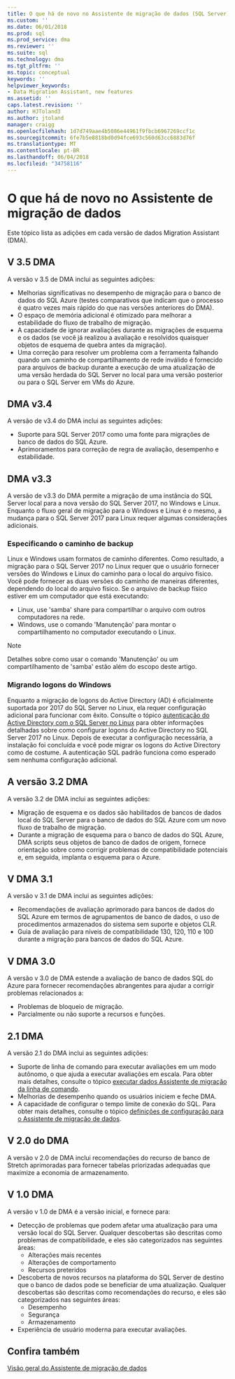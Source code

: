 ```yaml
---
title: O que há de novo no Assistente de migração de dados (SQL Server) | Microsoft Docs
ms.custom: ''
ms.date: 06/01/2018
ms.prod: sql
ms.prod_service: dma
ms.reviewer: ''
ms.suite: sql
ms.technology: dma
ms.tgt_pltfrm: ''
ms.topic: conceptual
keywords: ''
helpviewer_keywords:
- Data Migration Assistant, new features
ms.assetid: ''
caps.latest.revision: ''
author: HJToland3
ms.author: jtoland
manager: craigg
ms.openlocfilehash: 1d7d749aae4b5086e44961f9fbcb6967269ccf1c
ms.sourcegitcommit: 6fe7b5e8818bd0d94fce693c560d63cc6883d76f
ms.translationtype: MT
ms.contentlocale: pt-BR
ms.lasthandoff: 06/04/2018
ms.locfileid: "34758116"
---
```

# <a name="whats-new-in-data-migration-assistant"></a>O que há de novo no Assistente de migração de dados
Este tópico lista as adições em cada versão de dados Migration Assistant (DMA).

## <a name="dma-v35"></a>V 3.5 DMA
A versão v 3.5 de DMA inclui as seguintes adições:
- Melhorias significativas no desempenho de migração para o banco de dados do SQL Azure (testes comparativos que indicam que o processo é quatro vezes mais rápido do que nas versões anteriores do DMA).
- O espaço de memória adicional é otimizado para melhorar a estabilidade do fluxo de trabalho de migração.
- A capacidade de ignorar avaliações durante as migrações de esquema e os dados (se você já realizou a avaliação e resolvidos quaisquer objetos de esquema de quebra antes da migração).
- Uma correção para resolver um problema com a ferramenta falhando quando um caminho de compartilhamento de rede inválido é fornecido para arquivos de backup durante a execução de uma atualização de uma versão herdada do SQL Server no local para uma versão posterior ou para o SQL Server em VMs do Azure.

## <a name="dma-v34"></a>DMA v3.4
A versão de v3.4 do DMA inclui as seguintes adições:
- Suporte para SQL Server 2017 como uma fonte para migrações de banco de dados do SQL Azure.
- Aprimoramentos para correção de regra de avaliação, desempenho e estabilidade.

## <a name="dma-v33"></a>DMA v3.3
A versão de v3.3 do DMA permite a migração de uma instância do SQL Server local para a nova versão do SQL Server 2017, no Windows e Linux. Enquanto o fluxo geral de migração para o Windows e Linux é o mesmo, a mudança para o SQL Server 2017 para Linux requer algumas considerações adicionais.

### <a name="specifying-the-back-up-path"></a>Especificando o caminho de backup
Linux e Windows usam formatos de caminho diferentes. Como resultado, a migração para o SQL Server 2017 no Linux requer que o usuário fornecer versões do Windows e Linux do caminho para o local do arquivo físico. Você pode fornecer as duas versões do caminho de maneiras diferentes, dependendo do local do arquivo físico.
Se o arquivo de backup físico estiver em um computador que está executando:
- Linux, use 'samba' share para compartilhar o arquivo com outros computadores na rede.
- Windows, use o comando 'Manutenção' para montar o compartilhamento no computador executando o Linux.

> [!NOTE]
> Detalhes sobre como usar o comando 'Manutenção' ou um compartilhamento de 'samba' estão além do escopo deste artigo.

### <a name="migrating-windows-logins"></a>Migrando logons do Windows
Enquanto a migração de logons do Active Directory (AD) é oficialmente suportada por 2017 do SQL Server no Linux, ela requer configuração adicional para funcionar com êxito. Consulte o tópico [autenticação do Active Directory com o SQL Server no Linux](https://docs.microsoft.com/en-us/sql/linux/sql-server-linux-active-directory-authentication) para obter informações detalhadas sobre como configurar logons do Active Directory no SQL Server 2017 no Linux. Depois de executar a configuração necessária, a instalação foi concluída e você pode migrar os logons do Active Directory como de costume. A autenticação SQL padrão funciona como esperado sem nenhuma configuração adicional.

## <a name="dma-v32"></a>A versão 3.2 DMA
A versão 3.2 de DMA inclui as seguintes adições:

- Migração de esquema e os dados são habilitados de bancos de dados local do SQL Server para o banco de dados do SQL Azure com um novo fluxo de trabalho de migração.
- Durante a migração de esquema para o banco de dados do SQL Azure, DMA scripts seus objetos de banco de dados de origem, fornece orientação sobre como corrigir problemas de compatibilidade potenciais e, em seguida, implanta o esquema para o Azure.

## <a name="dma-v31"></a>V DMA 3.1
A versão v 3.1 de DMA inclui as seguintes adições:

- Recomendações de avaliação aprimorado para bancos de dados do SQL Azure em termos de agrupamentos de banco de dados, o uso de procedimentos armazenados do sistema sem suporte e objetos CLR.
- Guia de avaliação para níveis de compatibilidade 130, 120, 110 e 100 durante a migração para bancos de dados do SQL Azure.

## <a name="dma-v30"></a>V DMA 3.0
A versão v 3.0 de DMA estende a avaliação de banco de dados SQL do Azure para fornecer recomendações abrangentes para ajudar a corrigir problemas relacionados a:

- Problemas de bloqueio de migração.
- Parcialmente ou não suporte a recursos e funções.

## <a name="dma-v21"></a>2.1 DMA
A versão 2.1 do DMA inclui as seguintes adições:
- Suporte de linha de comando para executar avaliações em um modo autônomo, o que ajuda a executar avaliações em escala. Para obter mais detalhes, consulte o tópico [executar dados Assistente de migração da linha de comando](dma-commandline.md).
- Melhorias de desempenho quando os usuários iniciem e feche DMA.
- A capacidade de configurar o tempo limite de conexão do SQL. Para obter mais detalhes, consulte o tópico [definições de configuração para o Assistente de migração de dados](dma-configurationsettings.md).

## <a name="dma-v20"></a>V 2.0 do DMA
A versão v 2.0 de DMA inclui recomendações do recurso de banco de Stretch aprimoradas para fornecer tabelas priorizadas adequadas que maximize a economia de armazenamento.

## <a name="dma-v10"></a>V 1.0 DMA
A versão v 1.0 de DMA é a versão inicial, e fornece para:
- Detecção de problemas que podem afetar uma atualização para uma versão local do SQL Server. Qualquer descobertas são descritas como problemas de compatibilidade, e eles são categorizados nas seguintes áreas:
    - Alterações mais recentes
    - Alterações de comportamento
    - Recursos preteridos
- Descoberta de novos recursos na plataforma do SQL Server de destino que o banco de dados pode se beneficiar de uma atualização. Qualquer descobertas são descritas como recomendações do recurso, e eles são categorizados nas seguintes áreas:
    - Desempenho
    - Segurança
    - Armazenamento
-   Experiência de usuário moderna para executar avaliações.

## <a name="see-also"></a>Confira também
[Visão geral do Assistente de migração de dados](../dma/dma-overview.md)
